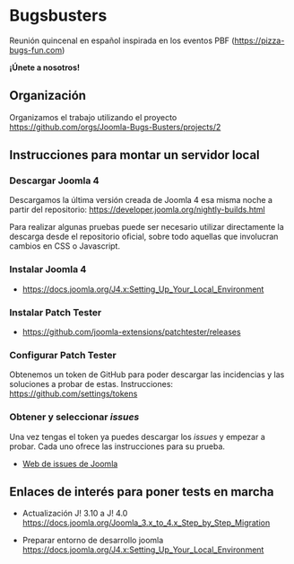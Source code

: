 # Bugsbusters

Reunión quincenal en español inspirada en los eventos PBF (<https://pizza-bugs-fun.com>)

**¡Únete a nosotros!**

## Organización

Organizamos el trabajo utilizando el proyecto https://github.com/orgs/Joomla-Bugs-Busters/projects/2

## Instrucciones para montar un servidor local

### Descargar Joomla 4

Descargamos la última versión creada de Joomla 4 esa misma noche a partir del repositorio:
<https://developer.joomla.org/nightly-builds.html>

Para realizar algunas pruebas puede ser necesario utilizar directamente la descarga desde el repositorio oficial, sobre todo aquellas que involucran cambios en CSS o Javascript.

### Instalar Joomla 4

- <https://docs.joomla.org/J4.x:Setting_Up_Your_Local_Environment>

### Instalar Patch Tester

- <https://github.com/joomla-extensions/patchtester/releases>

### Configurar Patch Tester

Obtenemos un token de GitHub para poder descargar las incidencias y las soluciones a probar de estas. Instrucciones: <https://github.com/settings/tokens>

### Obtener y seleccionar *issues*

Una vez tengas el token ya puedes descargar los *issues* y empezar a probar. Cada uno ofrece las instrucciones para su prueba.

- [Web de issues de Joomla](https://issues.joomla.org/)

## Enlaces de interés para poner tests en marcha

- Actualización  J! 3.10 a J! 4.0
<https://docs.joomla.org/Joomla_3.x_to_4.x_Step_by_Step_Migration>

- Preparar entorno de desarrollo joomla
<https://docs.joomla.org/J4.x:Setting_Up_Your_Local_Environment>
